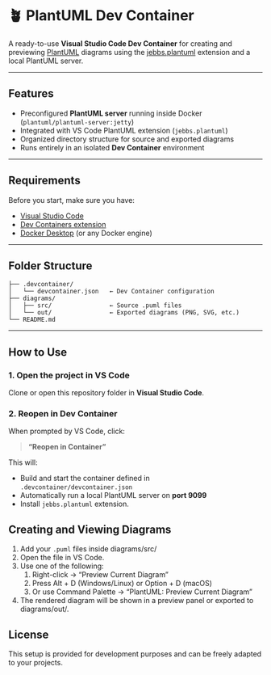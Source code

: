 # 🪴 PlantUML Dev Container

A ready-to-use **Visual Studio Code Dev Container** for creating and previewing [PlantUML](https://plantuml.com/) diagrams using the [jebbs.plantuml](https://marketplace.visualstudio.com/items?itemName=jebbs.plantuml) extension and a local PlantUML server.

---

## Features

- Preconfigured **PlantUML server** running inside Docker (`plantuml/plantuml-server:jetty`)
- Integrated with VS Code PlantUML extension (`jebbs.plantuml`)
- Organized directory structure for source and exported diagrams
- Runs entirely in an isolated **Dev Container** environment

---

## Requirements

Before you start, make sure you have:

- [Visual Studio Code](https://code.visualstudio.com/)
- [Dev Containers extension](https://marketplace.visualstudio.com/items?itemName=ms-vscode-remote.remote-containers)
- [Docker Desktop](https://www.docker.com/products/docker-desktop/) (or any Docker engine)

---

## Folder Structure

```
├── .devcontainer/
│   └── devcontainer.json   ← Dev Container configuration
├── diagrams/
│   ├── src/                ← Source .puml files
│   └── out/                ← Exported diagrams (PNG, SVG, etc.)
└── README.md
```

---

## How to Use

### 1. Open the project in VS Code

Clone or open this repository folder in **Visual Studio Code**.

### 2. Reopen in Dev Container

When prompted by VS Code, click:

> **“Reopen in Container”**

This will:
- Build and start the container defined in `.devcontainer/devcontainer.json`
- Automatically run a local PlantUML server on **port 9099**
- Install `jebbs.plantuml` extension.

## Creating and Viewing Diagrams

1.	Add your `.puml` files inside diagrams/src/
2.	Open the file in VS Code.
3.	Use one of the following:
    1. Right-click → “Preview Current Diagram”
    1. Press Alt + D (Windows/Linux) or Option + D (macOS)
    1. Or use Command Palette → “PlantUML: Preview Current Diagram”
4.	The rendered diagram will be shown in a preview panel or exported to diagrams/out/.

## License

This setup is provided for development purposes and can be freely adapted to your projects.
